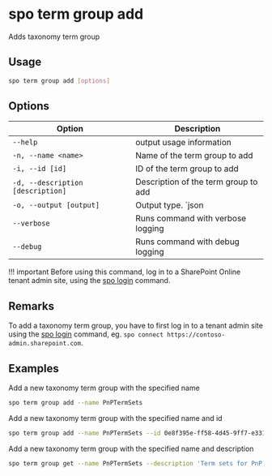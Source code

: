 # spo term group add

Adds taxonomy term group

## Usage

```sh
spo term group add [options]
```

## Options

Option|Description
------|-----------
`--help`|output usage information
`-n, --name <name>`|Name of the term group to add
`-i, --id [id]`|ID of the term group to add
`-d, --description [description]`|Description of the term group to add
`-o, --output [output]`|Output type. `json|text`. Default `text`
`--verbose`|Runs command with verbose logging
`--debug`|Runs command with debug logging

!!! important
    Before using this command, log in to a SharePoint Online tenant admin site, using the [spo login](../login.md) command.

## Remarks

To add a taxonomy term group, you have to first log in to a tenant admin site using the [spo login](../login.md) command, eg. `spo connect https://contoso-admin.sharepoint.com`.

## Examples

Add a new taxonomy term group with the specified name

```sh
spo term group add --name PnPTermSets
```

Add a new taxonomy term group with the specified name and id

```sh
spo term group add --name PnPTermSets --id 0e8f395e-ff58-4d45-9ff7-e331ab728beb
```

Add a new taxonomy term group with the specified name and description

```sh
spo term group get --name PnPTermSets --description 'Term sets for PnP'
```